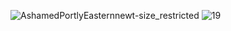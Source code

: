 ![AshamedPortlyEasternnewt-size_restricted](https://user-images.githubusercontent.com/71472883/205380548-6fbdfe27-02dd-4756-bff8-9c5dd1f9e1fb.gif)
![19](https://user-images.githubusercontent.com/71472883/205489990-c0cc414e-53ba-42db-9954-7d71b5686385.gif)


<!--
**Bandygan/Bandygan** is a ✨ _special_ ✨ repository because its `README.md` (this file) appears on your GitHub profile.

Here are some ideas to get you started:

- 🔭 I’m currently working on ...
- 🌱 I’m currently learning ...
- 👯 I’m looking to collaborate on ...
- 🤔 I’m looking for help with ...
- 💬 Ask me about ...
- 📫 How to reach me: ...
- 😄 Pronouns: ...
- ⚡ Fun fact: ...
-->
